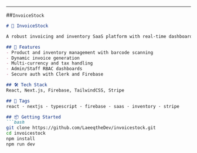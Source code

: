 
---

##`InvoiceStock`

```md
# 🧾 InvoiceStock

A robust invoicing and inventory SaaS platform with real-time dashboards, barcode scanning, and multi-currency support.

## 🚀 Features
- Product and inventory management with barcode scanning
- Dynamic invoice generation
- Multi-currency and tax handling
- Admin/Staff RBAC dashboards
- Secure auth with Clerk and Firebase

## 🛠 Tech Stack
React, Next.js, Firebase, TailwindCSS, Stripe

## 🔖 Tags
react · nextjs · typescript · firebase · saas · inventory · stripe

## 📦 Getting Started
```bash
git clone https://github.com/LaeeqtheDev/invoicestock.git
cd invoicestock
npm install
npm run dev

